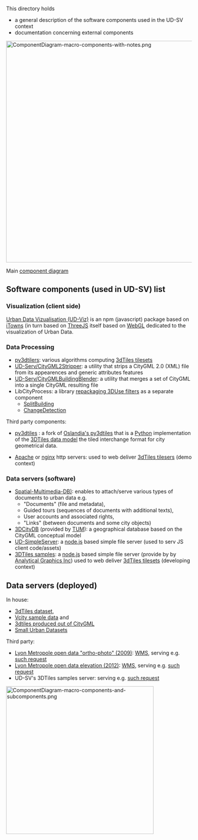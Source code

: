 This directory holds
 - a general description of the software components used in the UD-SV context
 - documentation concerning external components

<a name="top"></a>
<img src="Diagrams/ComponentDiagram-macro-components-with-notes.png"
     align=center
     alt="ComponentDiagram-macro-components-with-notes.png" 
     width="600"
     border="0">
     
Main [component diagram](https://www.uml-diagrams.org/component-diagrams.html)

## Software components (used in UD-SV) list

### Visualization (client side)
<a name="ComponentUD-Viz"></a>[Urban Data Vizualisation (UD-Viz)](https://github.com/MEPP-team/UD-Viz) 
is an npm (javascript) package based on [iTowns](https://github.com/iTowns/itowns) (in turn based on [ThreeJS](https://threejs.org/) 
itself based on [WebGL](https://en.wikipedia.org/wiki/WebGL) dedicated to the visualization of Urban Data.
      
### Data Processing
 - <a name="Componentpy3dtilers"></a>[py3dtilers](https://github.com/VCityTeam/py3dtilers): various algorithms computing [3dTiles tilesets](https://github.com/AnalyticalGraphicsInc/3d-tiles)
 - [UD-Serv/CityGML2Stripper](https://github.com/MEPP-team/UD-Serv/tree/master/Utils/CityGML2Stripper): a utility that strips a CityGML 2.0 (XML) file from its appearences and generic attributes features
 - [UD-Serv/CityGMLBuildingBlender](https://github.com/MEPP-team/UD-Serv/tree/master/Utils/CityGMLBuildingBlender): a utility that merges a set of CityGML into a single CityGML resulting file
 - LibCityProcess: a library [repackaging 3DUse filters](https://github.com/MEPP-team/3DUSE/issues/39) as a separate component
   * <a name="ComponentUD-ServSplitBuilding"></a>[SplitBuilding](https://github.com/VCityTeam/3DUSE/blob/master/src/utils/cmdline/splitCityGMLBuildings.cxx)
   * <a name="ComponentUD-ServChangeDetection"></a>[ChangeDetection](https://github.com/VCityTeam/3DUSE/blob/master/src/utils/cmdline/extractBuildingsConstructionDemolitionDates.cxx)
      
Third party components:<br>

 - <a name="ComponentUD-ServPy3DTiles"></a>[py3dtiles](https://github.com/MEPP-Team/py3dtiles/) : a fork of [Oslandia's py3dtiles](https://github.com/Oslandia/py3dtiles/) that is a [Python](https://en.wikipedia.org/wiki/Python_(programming_language)) implementation of the [3DTiles data model](https://github.com/AnalyticalGraphicsInc/3d-tiles) the tiled interchange format for city geometrical data.


 - [Apache](https://en.wikipedia.org/wiki/Apache_HTTP_Server) or [nginx](https://nginx.org/en/) http servers: used to web deliver [3dTiles tilesers](https://github.com/AnalyticalGraphicsInc/3d-tiles) (demo context)
 
### Data servers (software)

* <a name="ComponentSpatial-Multimedia-DB)"></a>[Spatial-Multimedia-DB)](https://github.com/VCityTeam/Spatial-Multimedia-DB): 
  enables to attach/serve various types of documents to urban data e.g.
   * "Documents" (file and metadata), 
   * Guided tours (sequences of documents with additional texts),
   * User accounts and associated rights,
   * "Links" (between documents and some city objects)
* <a name="ComponentUD-Serv3DCityDB"></a>[3DCityDB](https://www.3dcitydb.org/3dcitydb/) (provided by [TUM](https://www.lrg.tum.de/gis/startseite/)): a geographical database based on the CityGML conceptual model
* <a name="ComponentUD-SimpleServer"></a>[UD-SimpleServer](https://github.com/VCityTeam/UD-SimpleServer): a [node.js](https://nodejs.org/en/) based simple file server (used to serv JS client code/assets)
* <a name="Component3DTilesSamples"></a>[3DTiles samples](https://github.com/AnalyticalGraphicsInc/3d-tiles-samples): a [node.js](https://nodejs.org/en/) based simple file server (provide by by [Analytical Graphics Inc](https://github.com/AnalyticalGraphicsInc)) used to web deliver [3dTiles tilesets](https://github.com/AnalyticalGraphicsInc/3d-tiles) (developing context)

## Data servers (deployed)

In house:
* [3dTiles dataset](https://datasets.liris.cnrs.fr/3dtiles-tilesets-metropolis-lyon-version1),
* [Vcity sample data](https://datasets.liris.cnrs.fr/vcity-sample-data-version1) and
* [3dtiles produced out of CityGML](https://datasets.liris.cnrs.fr/citygml-3dtiles-computations-version1)
* [Small Urban Datasets](https://github.com/VCityTeam/UD-Sample-data)

Third party:
* <a name="data-metropole-lyon-orthophotographie-2009"></a> [Lyon Metropole open data "ortho-photo" (2009)](https://data.beta.grandlyon.com/fr/jeux-de-donnees/orthophotographie-2009-metropole-lyon/donnees): [WMS](https://en.wikipedia.org/wiki/Web_Map_Service), serving e.g. [such request](https://download.data.grandlyon.com/wms/grandlyon?SERVICE=WMS&REQUEST=GetMap&LAYERS=Ortho2009_vue_ensemble_16cm_CC46&VERSION=1.3.0&STYLES=&FORMAT=image/jpeg&TRANSPARENT=false&BBOX=1841306.75,5174961.00,1843030.13,5176364.50&CRS=EPSG:3946&WIDTH=256&HEIGHT=256)
* <a name="data-metropole-lyon-orthophotographie-2009"></a> [Lyon Metropole open data elevation (2012)](https://data.beta.grandlyon.com/fr/jeux-de-donnees/image-relief-2012-metropole-lyon/donnees): [WMS](https://en.wikipedia.org/wiki/Web_Map_Service), serving e.g. [such request](https://download.data.grandlyon.com/wms/grandlyon?SERVICE=WMS&REQUEST=GetMap&LAYERS=MNT2012_Altitude_10m_CC46&VERSION=1.3.0&STYLES=&FORMAT=image/jpeg&TRANSPARENT=false&BBOX=1843030.13,5176364.50,1844753.50,5177768.00&CRS=EPSG:3946&WIDTH=256&HEIGHT=256)
* <a name="rict-3dtiles-sample-server-lyon"></a> UD-SV's 3DTiles samples server: serving e.g. [such request](http://rict.liris.cnrs.fr/DataStore/TileSet_LyonFull_Villeurbanne_Bron_2015/tileset.json)

<img src="Diagrams/ComponentDiagram-macro-components-and-subcomponents.png"
     align=center
     alt="ComponentDiagram-macro-components-and-subcomponents.png"
     width="400"
     border="0">
